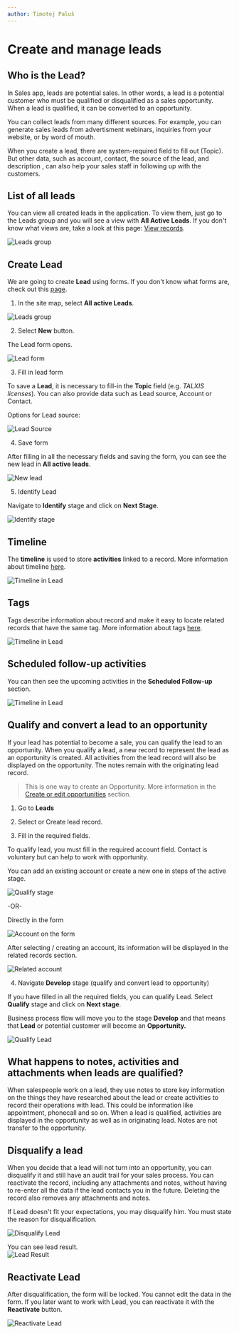 ```yaml
---
author: Timotej Paluš
---
```


# Create and manage leads

## Who is the Lead?
In Sales app, leads are potential sales. In other words, a lead is a potential customer who must be qualified or disqualified as a sales opportunity. When a lead is qualified, it can be converted to an opportunity.

You can collect leads from many different sources. For example, you can generate sales leads from advertisment webinars, inquiries from your website, or by word of mouth.

When you create a lead, there are system-required field to fill out (Topic). But other data, such as account, contact, the source of the lead, and description , can also help your sales staff in following up with the customers.

## List of all leads
You can view all created leads in the application. To view them, just go to the Leads group and you will see a view with **All Active Leads**. If you don't know what views are, take a look at this page: [View records](/en/user-guide/model-driven-apps/basic-app-elements/views/).

![Leads group](/.attachments/ModelDrivenAppUserGuide/leadsView.png)

## Create Lead
We are going to create **Lead** using forms. If you don't know what forms are, check out this [page](/en/user-guide/model-driven-apps/basic-app-elements/forms/).
1) In the site map, select **All active Leads**.

![Leads group](/.attachments/ModelDrivenAppUserGuide/leadGroup.png)

2) Select **New** button.

The Lead form opens.

![Lead form](/.attachments/ModelDrivenAppUserGuide/leadForm.png)

3) Fill in lead form

To save a **Lead**, it is necessary to fill-in the **Topic** field (e.g. _TALXIS licenses_). You can also provide data such as Lead source, Account or Contact. 

Options for Lead source:

![Lead Source](/.attachments/ModelDrivenAppUserGuide/leadSource.png)

4) Save form

After filling in all the necessary fields and saving the form, you can see the new lead in **All active leads**.

![New lead](/.attachments/ModelDrivenAppUserGuide/newLead.png)

5) Identify Lead

Navigate to **Identify** stage and click on **Next Stage**.

![Identify stage](/.attachments/ModelDrivenAppUserGuide/identifyStage.png)

## Timeline
The **timeline** is used to store **activities** linked to a record. More information about timeline [here](/en/user-guide/model-driven-apps/basic-app-elements/timeline/).

![Timeline in Lead](/.attachments/ModelDrivenAppUserGuide/leadTimeline.png)

## Tags
Tags describe information about record and make it easy to locate related records that have the same tag. More information about tags [here](/en/user-guide/model-driven-apps/basic-app-elements/tag/).

![Timeline in Lead](/.attachments/ModelDrivenAppUserGuide/leadTags.png)
## Scheduled follow-up activities
You can then see the upcoming activities in the **Scheduled Follow-up** section.

![Timeline in Lead](/.attachments/ModelDrivenAppUserGuide/followupLead.png)

## Qualify and convert a lead to an opportunity
If your lead has potential to become a sale, you can qualify the lead to an opportunity. When you qualify a lead, a new record to represent the lead as an opportunity is created. All activities from the lead record will also be displayed on the opportunity. The notes remain with the originating lead record.

> This is one way to create an Opportunity. More information in the [Create or edit opportunities](/en/user-guide/model-driven-apps/business-process/sales/create-or-edit-opportunity) section.

1) Go to **Leads**

2) Select or Create lead record.

3) Fill in the required fields.

To qualify lead, you must fill in the required account field. Contact is voluntary but can help to work with opportunity.

You can add an existing account or create a new one in steps of the active stage.

![Qualify stage](/.attachments/ModelDrivenAppUserGuide/qualifyStage.png)

-OR-

Directly in the form

![Account on the form](/.attachments/ModelDrivenAppUserGuide/leadAccountForm.png)

After selecting / creating an account, its information will be displayed in the related records section.

![Related account](/.attachments/ModelDrivenAppUserGuide/relatedAccount.png)

4) Navigate **Develop** stage (qualify and convert lead to opportunity)

If you have filled in all the required fields, you can qualify Lead. Select **Qualify** stage and click on **Next stage**. 

Business process flow will move you to the stage **Develop** and that means that **Lead** or potential customer will become an **Opportunity.**

![Qualify Lead](/.attachments/ModelDrivenAppUserGuide/qualifyLead.png)

## What happens to notes, activities and attachments when leads are qualified?
When salespeople work on a lead, they use notes to store key information on the things they have researched about the lead or create activities to record their operations with lead. This could be information like appointment, phonecall and so on. When a lead is qualified, activities are displayed in the opportunity as well as in originating lead. Notes are not transfer to the opportunity.

## Disqualify a lead
When you decide that a lead will not turn into an opportunity, you can disqualify it and still have an audit trail for your sales process. You can reactivate the record, including any attachments and notes, without having to re-enter all the data if the lead contacts you in the future. Deleting the record also removes any attachments and notes.

If Lead doesn't fit your expectations, you may disqualify him. You must state the reason for disqualification.

![Disqualify Lead](/.attachments/ModelDrivenAppUserGuide/disqualifyLead.png)

You can see lead result.  
![Lead Result](/.attachments/ModelDrivenAppUserGuide/leadResult.png)

## Reactivate Lead

After disqualification, the form will be locked. You cannot edit the data in the form. If you later want to work with Lead, you can reactivate it with the **Reactivate** button.

![Reactivate Lead](/.attachments/ModelDrivenAppUserGuide/reactivateLead.png)